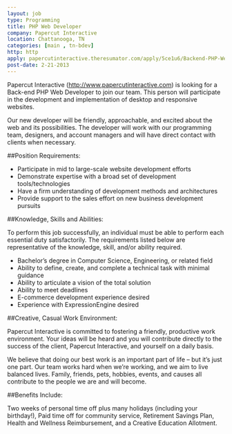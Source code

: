 ```yaml
---
layout: job
type: Programming
title: PHP Web Developer
company: Papercut Interactive
location: Chattanooga, TN
categories: [main , tn-bdev]
http: http
apply: papercutinteractive.theresumator.com/apply/5ce1u6/Backend-PHP-Web-Developer.html
post-date: 2-21-2013
---
```


Papercut Interactive (<http://www.papercutinteractive.com>) is looking for a Back-end PHP Web Developer to join our team. This person will participate in the development and implementation of desktop and responsive websites.

Our new developer will be friendly, approachable, and excited about the web and its possibilities. The developer will work with our programming team, designers, and account managers and will have direct contact with clients when necessary.

##Position Requirements:

* Participate in mid to large-scale website development efforts
* Demonstrate expertise with a broad set of development tools/technologies
* Have a firm understanding of development methods and architectures
* Provide support to the sales effort on new business development pursuits


##Knowledge, Skills and Abilities:

To perform this job successfully, an individual must be able to perform each essential duty satisfactorily. The requirements listed below are representative of the knowledge, skill, and/or ability required.

* Bachelor’s degree in Computer Science, Engineering, or related field
* Ability to define, create, and complete a technical task with minimal guidance
* Ability to articulate a vision of the total solution
* Ability to meet deadlines
* E-commerce development experience desired
* Experience with ExpressionEngine desired
 
##Creative, Casual Work Environment:

Papercut Interactive is committed to fostering a friendly, productive work environment. Your ideas will be heard and you will contribute directly to the success of the client, Papercut Interactive, and yourself on a daily basis.

We believe that doing our best work is an important part of life – but it’s just one part. Our team works hard when we’re working, and we aim to live balanced lives. Family, friends, pets, hobbies, events, and causes all contribute to the people we are and will become.

##Benefits Include:

Two weeks of personal time off plus many holidays (including your birthday!), Paid time off for community service, Retirement Savings Plan, Health and Wellness Reimbursement, and a Creative Education Allotment.
